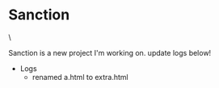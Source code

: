 # Sanction
<!-- ![Status](https://img.shields.io/badge/left-right-firebrick?labelColor=blue) -->\
Sanction is a new project I'm working on. update logs below!

* Logs
   * renamed a.html to extra.html